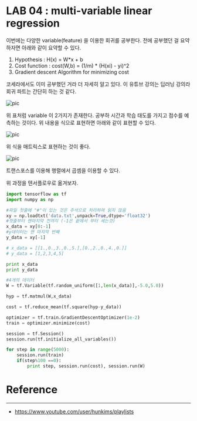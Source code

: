 
# LAB 04 : multi-variable linear regression

이번에는 다양한 variable(feature) 을 이용한 회귀를 공부한다.
전에 공부했던 걸 요약하자면 아래와 같이 요약할 수 있다.
1. Hypothesis : H(x) = W*x + b
2. Cost function : cost(W,b) = (1/m) * (H(xi) - yi)^2
3. Gradient descent Algorithm for minimizing cost

코세라에서도 이미 공부했던 거라 더 자세히 알고 있다.
이 유튜브 강의는 딥러닝 강의라 회귀 파트는 간단히 하는 것 같다.

![pic](https://3.bp.blogspot.com/-ZMbMJD2sgy0/V49LIb_IGxI/AAAAAAAAHg0/pZg6wlICfooIiTuPe17pwhIZpNFkWh-bQCLcB/s400/%25EC%25BA%25A1%25EC%25B2%2598.PNG)

위 표처럼 variable 이 2가지가 존재한다.
공부하 시간과 학습 태도를 가지고 점수를 예측하는 것이다.
위 내용을 식으로 표현하면 아래와 같이 표현할 수 있다.

![pic](https://2.bp.blogspot.com/-Bah4OvnJhXw/V49Lx7o2RqI/AAAAAAAAHg4/yHQAjgBc0YUTRcHSsQWE9-vvzU8teLxlQCLcB/s400/%25EC%25BA%25A1%25EC%25B2%2598.PNG)

위 식을 매트릭스로 표현하는 것이 좋다.

![pic](https://1.bp.blogspot.com/-lc_SznE8VJk/V49MGlHzvPI/AAAAAAAAHhA/pAU9-nmIRBQSVtop9K4kKWon93Dd8LmWgCLcB/s400/%25EC%25BA%25A1%25EC%25B2%2598.PNG)

트랜스포스를 이용해 행렬에서 곱셈을 이용할 수 있다.

위 과정을 텐서플로우로 옮겨보자.

```python
import tensorflow as tf
import numpy as np

#파일 첫줄에 "#"이 있는 것은 주석으로 처리하여 읽지 않음
xy = np.loadtxt('data.txt',unpack=True,dtype='float32')
#첫줄부터 맨마지막 전까지 (-1은 끝에서 부터 세는것)
x_data = xy[0:-1]
#y데이터는 맨 마지막 번째
y_data = xy[-1]

# x_data = [[1.,0.,3.,0.,5.],[0.,2.,0.,4.,0.]]
# y_data = [1,2,3,4,5]

print x_data
print y_data

#4개의 데이터
W = tf.Variable(tf.random_uniform([1,len(x_data)],-5.0,5.0))

hyp = tf.matmul(W,x_data)

cost = tf.reduce_mean(tf.square(hyp-y_data))

optimizer = tf.train.GradientDescentOptimizer(1e-2)
train = optimizer.minimize(cost)

session = tf.Session()
session.run(tf.initialize_all_variables())

for step in range(5000):
    session.run(train)
    if(step%100 ==0):
        print step, session.run(cost), session.run(W)
```

# Reference
----------------------------------------------------------
* https://www.youtube.com/user/hunkims/playlists
